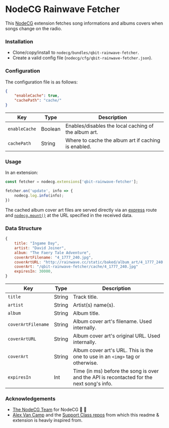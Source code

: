 # NodeCG Rainwave Fetcher
This [NodeCG](http://www.nodecg.com) extension fetches song informations and albums covers when songs change on the radio. 

### Installation
- Clone/copy/install to `nodecg/bundles/qbit-rainwave-fetcher`.
- Create a valid config file (`nodecg/cfg/qbit-rainwave-fetcher.json`).

### Configuration
The configuration file is as follows:
```json
{
	"enableCache": true,
	"cachePath": "cache/"
}
```

| Key           | Type     | Description                                          |
| ------------- | -------- | ---------------------------------------------------- |
| `enableCache` | Boolean  | Enables/disables the local caching of the album art. |
| `cachePath`   | String   | Where to cache the album art if caching is enabled.  |

### Usage
In an extension:
```js
const fetcher = nodecg.extensions['qbit-rainwave-fetcher'];

fetcher.on('update', info => {
	nodecg.log.info(info);
})
```

The cached album cover art files are served directly via an [express](http://expressjs.com/) route and [`nodecg.mount()`](http://nodecg.com/NodeCG.html#mount) at the URL specified in the received data.

### Data Structure
```js
{
	title: "Ingame Day",
	artist: "David Joiner",
	album: "The Faery Tale Adventure",
	coverArtFilename: "4_1777_240.jpg",
	coverArtURL: "http://rainwave.cc/static/baked/album_art/4_1777_240.jpg",
	coverArt: "/qbit-rainwave-fetcher/cache/4_1777_240.jpg"
	expiresIn: 30000,
}
```

| Key                | Type   | Description                                          									  |
| ------------------ | ------ | ----------------------------------------------------------------------------------------- |
| `title`			 | String | Track title. 																			  |
| `artist`			 | String | Artist(s) name(s).  																	  |
| `album`			 | String | Album title. 																			  |
| `coverArtFilename` | String | Album cover art's filename. Used internally. 											  |
| `coverArtURL`      | String | Album cover art's original URL. Used internally.										  |
| `coverArt`		 | String | Album cover art's URL. This is the one to use in an `<img>` tag or otherwise. 			  |
| `expiresIn`		 | Int    | Time (in ms) before the song is over and the API is recontacted for the next song's info. |

### Acknowledgements
- [The NodeCG Team](https://github.com/NodeCG) for NodeCG :tada: :confetti_ball:
- [Alex Van Camp](https://github.com/Lange) and the [Support Class repos](https://github.com/SupportClass) from which this readme & extension is heavly inspired from.